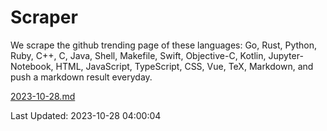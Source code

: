 # Scraper

We scrape the github trending page of these languages: Go, Rust, Python, Ruby, C++, C, Java, Shell, Makefile, Swift, Objective-C, Kotlin, Jupyter-Notebook, HTML, JavaScript, TypeScript, CSS, Vue, TeX, Markdown, and push a markdown result everyday.

[2023-10-28.md](https://github.com/yangwenmai/github-trending-backup/blob/master/2023-10-28.md)

Last Updated: 2023-10-28 04:00:04